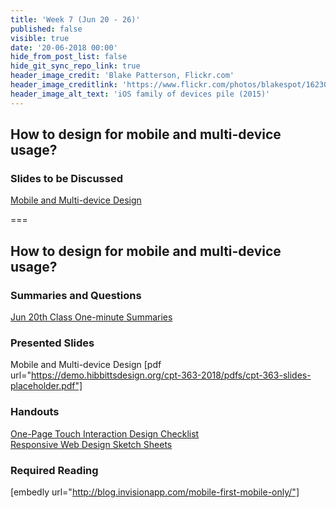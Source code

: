 ```yaml
---
title: 'Week 7 (Jun 20 - 26)'
published: false
visible: true
date: '20-06-2018 00:00'
hide_from_post_list: false
hide_git_sync_repo_link: true
header_image_credit: 'Blake Patterson, Flickr.com'
header_image_creditlink: 'https://www.flickr.com/photos/blakespot/16230041026/'
header_image_alt_text: 'iOS family of devices pile (2015)'
---
```


## How to design for mobile and multi-device usage?

### Slides to be Discussed
[Mobile and Multi-device Design](https://demo.hibbittsdesign.org/cpt-363-2018/pdfs/cpt-363-slides-placeholder.pdf)  

===

## **How to design for mobile and multi-device usage?**

### Summaries and Questions  
[Jun 20th Class One-minute Summaries](https://canvas.sfu.ca/courses/38847/assignments/292817)

### Presented Slides  
Mobile and Multi-device Design
[pdf url="https://demo.hibbittsdesign.org/cpt-363-2018/pdfs/cpt-363-slides-placeholder.pdf"]  

### Handouts
[One-Page Touch Interaction Design Checklist](https://sso.canvaslms.com/courses/1413912/files/folder/Handouts/Touch%20Interaction%20Checklist)  
[Responsive Web Design Sketch Sheets](http://jeremypalford.com/wp-content/uploads/2013/07/JPA-Responsive-Web-Design-Sketch-Sheets.zip)  

### Required Reading  
[embedly url="http://blog.invisionapp.com/mobile-first-mobile-only/"]

